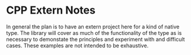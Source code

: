# CPP Extern Notes

In general the plan is to have an extern project here for a kind of native
type. The library will cover as much of the functionality of the type as
is necessary to demonstate the principles and experiment with and difficult
cases. These examples are not intended to be exhaustive.
